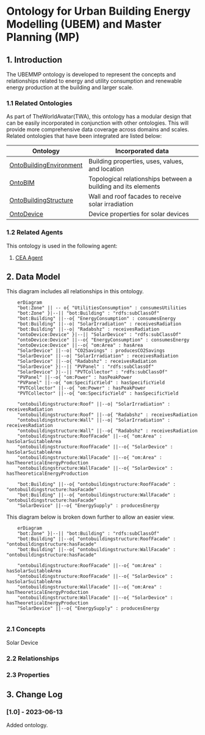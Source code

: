 # Ontology for Urban Building Energy Modelling (UBEM) and Master Planning (MP) 
## 1. Introduction
The UBEMMP ontology is developed to represent the concepts and relationships related to energy and utility consumption and renewable energy production at the building and larger scale.

### 1.1 Related Ontologies
As part of TheWorldAvatar(TWA), this ontology has a modular design that can be easily incorporated in conjunction with other ontologies. This will provide more comprehensive data coverage across domains and scales. Related ontologies that have been integrated are listed below:

| Ontology                                                                                                                  | Incorporated data                                            |
|---------------------------------------------------------------------------------------------------------------------------|--------------------------------------------------------------|
| [OntoBuildingEnvironment](https://github.com/cambridge-cares/TheWorldAvatar/tree/main/JPS_Ontology/ontology/ontobuiltenv) | Building properties, uses, values, and location              |
| [OntoBIM](https://github.com/cambridge-cares/TheWorldAvatar/tree/main/JPS_Ontology/ontology/ontobim)                      | Topological relationships between a building and its elements |
| [OntoBuildingStructure](https://github.com/cambridge-cares/TheWorldAvatar/tree/main/JPS_Ontology/ontology/ontobuildingstructure)                | Wall and roof facades to receive solar irradiation                          |
| [OntoDevice](https://github.com/cambridge-cares/TheWorldAvatar/tree/main/JPS_Ontology/ontology/ontodevice)                | Device properties for solar devices                          |

### 1.2 Related Agents
This ontology is used in the following agent:
1) [CEA Agent](https://github.com/cambridge-cares/TheWorldAvatar/tree/main/Agents/CEAAgent)

## 2. Data Model
This diagram includes all relationships in this ontology.
```mermaid
    erDiagram
    "bot:Zone" || -- o{ "UtilitiesConsumption" : consumesUtilities
    "bot:Zone" }|--|| "bot:Building" : "rdfs:subClassOf"
    "bot:Building" ||--o{ "EnergyConsumption" : consumesEnergy
    "bot:Building" ||--o| "SolarIrradiation" : receivesRadiation
    "bot:Building" ||--o| "Radabshz" : receivesRadiation
    "ontoDevice:Device" }|--|| "SolarDevice" : "rdfs:subClassOf"
    "ontoDevice:Device" ||--o{ "EnergyConsumption" : consumesEnergy
    "ontoDevice:Device" ||--o{ "om:Area" : hasArea
    "SolarDevice" ||--o| "CO2Savings" : producesCO2Savings
    "SolarDevice" ||--o| "SolarIrradiation" : receivesRadiation
    "SolarDevice" ||--o{ "Radabshz" : receivesRadiation
    "SolarDevice" }|--|| "PVPanel" : "rdfs:subClassOf"
    "SolarDevice" }|--|| "PVTCollector" : "rdfs:subClassOf"
    "PVPanel" ||--o{ "om:Power" : hasPeakPower
    "PVPanel" ||--o{ "om:SpecificYield" : hasSpecificYield
    "PVTCollector" ||--o{ "om:Power" : hasPeakPower
    "PVTCollector" ||--o{ "om:SpecificYield" : hasSpecificYield

    "ontobuildingstructure:Roof" ||--o| "SolarIrradiation" : receivesRadiation
    "ontobuildingstructure:Roof" ||--o{ "Radabshz" : receivesRadiation
    "ontobuildingstructure:Wall" ||--o| "SolarIrradiation" : receivesRadiation
    "ontobuildingstructure:Wall" ||--o{ "Radabshz" : receivesRadiation
    "ontobuildingstructure:RoofFacade" ||--o{ "om:Area" : hasSolarSuitableArea
    "ontobuildingstructure:RoofFacade" ||--o{ "SolarDevice" : hasSolarSuitableArea
    "ontobuildingstructure:WallFacade" ||--o{ "om:Area" : hasTheoreticalEnergyProduction
    "ontobuildingstructure:WallFacade" ||--o{ "SolarDevice" : hasTheoreticalEnergyProduction

    "bot:Building" ||--o{ "ontobuildingstructure:RoofFacade" : "ontobuildingstructure:hasFacade"
    "bot:Building" ||--o{ "ontobuildingstructure:WallFacade" : "ontobuildingstructure:hasFacade"
    "SolarDevice" ||--o{ "EnergySupply" : producesEnergy
```

This diagram below is broken down further to allow an easier view.
```mermaid
    erDiagram
    "bot:Zone" }|--|| "bot:Building" : "rdfs:subClassOf"
    "bot:Building" ||--o{ "ontobuildingstructure:RoofFacade" : "ontobuildingstructure:hasFacade"
    "bot:Building" ||--o{ "ontobuildingstructure:WallFacade" : "ontobuildingstructure:hasFacade"

    "ontobuildingstructure:RoofFacade" ||--o{ "om:Area" : hasSolarSuitableArea
    "ontobuildingstructure:RoofFacade" ||--o{ "SolarDevice" : hasSolarSuitableArea
    "ontobuildingstructure:WallFacade" ||--o{ "om:Area" : hasTheoreticalEnergyProduction
    "ontobuildingstructure:WallFacade" ||--o{ "SolarDevice" : hasTheoreticalEnergyProduction
    "SolarDevice" ||--o{ "EnergySupply" : producesEnergy


```
### 2.1 Concepts
Solar Device

### 2.2 Relationships

### 2.3 Properties

## 3. Change Log
### [1.0] - 2023-06-13
Added ontology.
